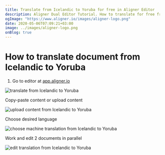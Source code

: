 ```yaml
---
title: Translate from Icelandic to Yoruba for free in Aligner Editor
description: Aligner Dual Editor Tutorial. How to translate for free from Icelandic to Yoruba. Aligner is multilingual document management platform. 
ogImage: "https://www.aligner.io/images/aligner-logo.png"
date: 2020-05-06T07:09:21+03:00
image: ../images/aligner-logo.png
onBlog: true
---
```


# How to translate document from Icelandic to Yoruba

1. Go to editor at [app.aligner.io](https://app.aligner.io "Aligner App web page")

![translate from Icelandic to Yoruba](../aligner-blank-editor.png "translate from Icelandic to Yoruba")

Copy-paste content or upload content

![upload content from Icelandic to Yoruba](../aligner-uploaded-document.png "upload content from Icelandic to Yoruba")

Choose desired language

![choose machine translation from Icelandic to Yoruba](../aligner-language-dropdown.png "choose machine translation from Icelandic to Yoruba")

Work and edit 2 documents in parallel

![edit translation from Icelandic to Yoruba](../aligner-double-sitded-editor.png "edit translation from Icelandic to Yoruba")

